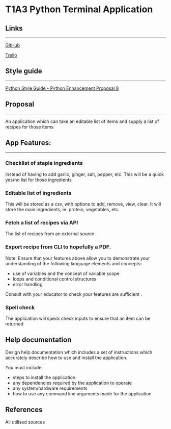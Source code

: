 # T1A3 Python Terminal Application

## Links

---

[GitHub](https://github.com/tatermysalad/T1A3TerminalApp)
<br>

[Trello](https://trello.com/invite/b/FUrubUml/ATTI813af372e91184f1cef364b2ca77be1493A1819C/t1a3terminalapp)

## Style guide

---

[Python Style Guide - Python Enhancement Proposal 8](https://peps.python.org/pep-0008/)

## Proposal

---

An application which can take an editable list of items and supply a list of recipes for those items

## App Features:

---

### Checklist of staple ingredients

Instead of having to add garlic, ginger, salt, pepper, etc. This will be a quick yes/no list for those ingredients

### Editable list of ingredients

This will be stored as a csv, with options to add, remove, view, clear. It will store the main ingredients, ie. protein, vegetables, etc.

### Fetch a list of recipes via API

The list of recipes from an external source

### Export recipe from CLI to hopefully a PDF.

Note: Ensure that your features above allow you to demonstrate your understanding of the following language elements and concepts:

-   use of variables and the concept of variable scope
-   loops and conditional control structures
-   error handling

Consult with your educator to check your features are sufficient .

### Spell check

The application will speck check inputs to ensure that an item can be returned

## Help documentation

Design help documentation which includes a set of instructions which accurately describe how to use and install the application.

You must include:

-   steps to install the application
-   any dependencies required by the application to operate
-   any system/hardware requirements
-   how to use any command line arguments made for the application

## References

All utilised sources
